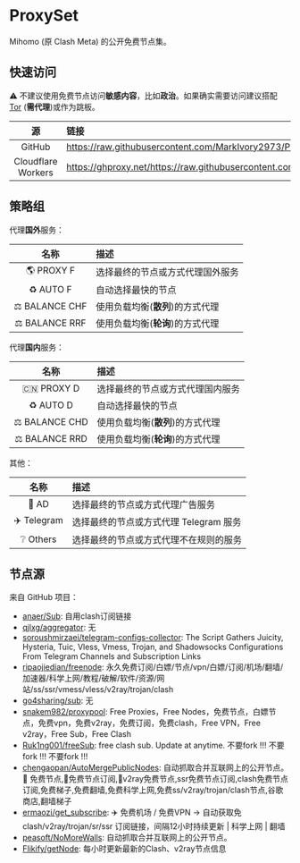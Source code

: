 # ProxySet

Mihomo (原 Clash Meta) 的公开免费节点集。 

## 快速访问

⚠ 不建议使用免费节点访问**敏感内容**，比如**政治**。如果确实需要访问建议搭配 [Tor](https://www.torproject.org/download/) (**需代理**)或作为跳板。

|源|链接|
|:-:|:-|
|GitHub|https://raw.githubusercontent.com/MarkIvory2973/ProxySet/refs/heads/main/clash.yaml|
|Cloudflare Workers|https://ghproxy.net/https://raw.githubusercontent.com/MarkIvory2973/ProxySet/refs/heads/main/clash.yaml|

## 策略组

代理**国外**服务：

|名称|描述|
|:-:|:-|
|🌎 PROXY F|选择最终的节点或方式代理国外服务|
|♻️ AUTO F|自动选择最快的节点|
|⚖️ BALANCE CHF|使用负载均衡(**散列**)的方式代理|
|⚖️ BALANCE RRF|使用负载均衡(**轮询**)的方式代理|

代理**国内**服务：

|名称|描述|
|:-:|:-|
|🇨🇳 PROXY D|选择最终的节点或方式代理国内服务|
|♻️ AUTO D|自动选择最快的节点|
|⚖️ BALANCE CHD|使用负载均衡(**散列**)的方式代理|
|⚖️ BALANCE RRD|使用负载均衡(**轮询**)的方式代理|

其他：

|名称|描述|
|:-:|:-|
|🛑 AD|选择最终的节点或方式代理广告服务|
|✈️ Telegram|选择最终的节点或方式代理 Telegram 服务|
|❔ Others|选择最终的节点或方式代理不在规则的服务|

## 节点源

来自 GitHub 项目：

- [anaer/Sub](https://github.com/anaer/Sub): 自用clash订阅链接
- [qjlxg/aggregator](https://github.com/qjlxg/aggregator): 无
- [soroushmirzaei/telegram-configs-collector](https://github.com/soroushmirzaei/telegram-configs-collector): The Script Gathers Juicity, Hysteria, Tuic, Vless, Vmess, Trojan, and Shadowsocks Configurations From Telegram Channels and Subscription Links
- [ripaojiedian/freenode](https://github.com/ripaojiedian/freenode): 永久免费订阅/白嫖/节点/vpn/白嫖/订阅/机场/翻墙/加速器/科学上网/教程/破解/软件/资源/网站/ss/ssr/vmess/vless/v2ray/trojan/clash
- [go4sharing/sub](https://github.com/go4sharing/sub): 无
- [snakem982/proxypool](https://github.com/snakem982/proxypool): Free Proxies，Free Nodes，免费节点，白嫖节点，免费vpn，免费v2ray，免费订阅，免费clash，Free VPN，Free v2ray，Free Sub，Free Clash
- [Ruk1ng001/freeSub](https://github.com/Ruk1ng001/freeSub): free clash sub. Update at anytime. 不要fork !!! 不要fork !!! 不要fork !!!
- [chengaopan/AutoMergePublicNodes](https://github.com/chengaopan/AutoMergePublicNodes): 自动抓取合并互联网上的公开节点。 🚀 免费节点,🚀免费节点订阅,🚀v2ray免费节点,ssr免费节点订阅,clash免费节点订阅,免费梯子,免费翻墙,免费科学上网,免费ss/v2ray/trojan/clash节点,谷歌商店,翻墙梯子
- [ermaozi/get_subscribe](https://github.com/ermaozi/get_subscribe): ✈️ 免费机场 / 免费VPN -> 自动获取免 clash/v2ray/trojan/sr/ssr 订阅链接，间隔12小时持续更新 | 科学上网 | 翻墙
- [peasoft/NoMoreWalls](https://github.com/peasoft/NoMoreWalls): 自动抓取合并互联网上的公开节点。
- [Flikify/getNode](https://github.com/Flikify/getNode): 每小时更新最新的Clash、v2ray节点信息
